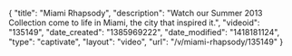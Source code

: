 {
    "title": "Miami Rhapsody",
    "description": "Watch our Summer 2013 Collection come to life in Miami, the city that inspired it.",
    "videoid": "135149",
    "date_created": "1385969222",
    "date_modified": "1418181124",
    "type": "captivate",
    "layout": "video",
    "url": "\/v\/miami-rhapsody\/135149"
}